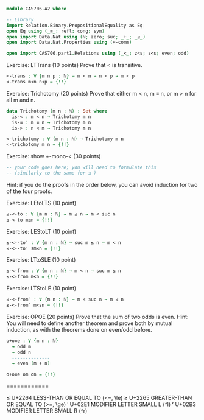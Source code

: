 ```agda
module CAS706.A2 where

-- Library
import Relation.Binary.PropositionalEquality as Eq
open Eq using (_≡_; refl; cong; sym)
open import Data.Nat using (ℕ; zero; suc; _+_; _≤_)
open import Data.Nat.Properties using (+-comm)

open import CAS706.part1.Relations using (_<_; z<s; s<s; even; odd)
```

Exercise: LTTrans (10 points)
Prove that < is transitive.
```agda
<-trans : ∀ {m n p : ℕ} → m < n → n < p → m < p
<-trans m<n n<p = {!!}
```
Exercise: Trichotomy (20 points)
Prove that either m < n, m ≡ n, or m > n for all m and n.
```agda
data Trichotomy (m n : ℕ) : Set where
  is-< : m < n → Trichotomy m n
  is-≡ : m ≡ n → Trichotomy m n
  is-> : n < m → Trichotomy m n

<-trichotomy : ∀ (m n : ℕ) → Trichotomy m n
<-trichotomy m n = {!!}
```

Exercise: show +-mono-< (30 points)
```agda
-- your code goes here; you will need to formulate this
-- (similarly to the same for ≤ )
```


Hint: if you do the proofs in the order below, you can avoid induction
for two of the four proofs.

Exercise: LEtoLTS (10 point)
```agda
≤-<-to : ∀ {m n : ℕ} → m ≤ n → m < suc n
≤-<-to m≤n = {!!}
```

Exercise: LEStoLT (10 point)
```agda
≤-<--to′ : ∀ {m n : ℕ} → suc m ≤ n → m < n
≤-<--to′ sm≤n = {!!}
```

Exercise: LTtoSLE (10 point)
```agda
≤-<-from : ∀ {m n : ℕ} → m < n → suc m ≤ n
≤-<-from m<n = {!!}
```

Exercise: LTStoLE (10 point)
```agda
≤-<-from′ : ∀ {m n : ℕ} → m < suc n → m ≤ n
≤-<-from′ m<sn = {!!}
```
Exercise: OPOE (20 points)
Prove that the sum of two odds is even.
Hint: You will need to define another theorem and prove both
      by mutual induction, as with the theorems done on even/odd before.

```agda
o+o≡e : ∀ {m n : ℕ}
  → odd m
  → odd n
  --------------
  → even (m + n)

o+o≡e om on = {!!}
```
============



≤  U+2264  LESS-THAN OR EQUAL TO (\<=, \le)
≥  U+2265  GREATER-THAN OR EQUAL TO (\>=, \ge)
ˡ  U+02E1  MODIFIER LETTER SMALL L (\^l)
ʳ  U+02B3  MODIFIER LETTER SMALL R (\^r)


